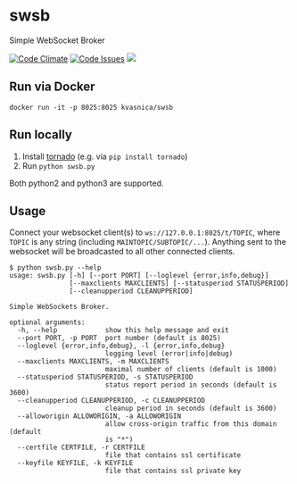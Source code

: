 # swsb
Simple WebSocket Broker

[![Code Climate](https://codeclimate.com/github/kvasnica/swsb/badges/gpa.svg)](https://codeclimate.com/github/kvasnica/swsb)
[![Code Issues](https://www.quantifiedcode.com/api/v1/project/9d384ca2257c417a9b91cad10afde1bb/badge.svg)](https://www.quantifiedcode.com/app/project/9d384ca2257c417a9b91cad10afde1bb)
[![](https://images.microbadger.com/badges/image/kvasnica/swsb.svg)](https://microbadger.com/images/kvasnica/swsb "Get your own image badge on microbadger.com")

## Run via Docker
```
docker run -it -p 8025:8025 kvasnica/swsb
```

## Run locally

1. Install [tornado](http://www.tornadoweb.org) (e.g. via `pip install tornado`)
2. Run `python swsb.py`

Both python2 and python3 are supported.

## Usage

Connect your websocket client(s) to `ws://127.0.0.1:8025/t/TOPIC`, where `TOPIC` is any string (including `MAINTOPIC/SUBTOPIC/...`). Anything sent to the websocket will be broadcasted to all other connected clients.

```
$ python swsb.py --help
usage: swsb.py [-h] [--port PORT] [--loglevel {error,info,debug}]
               [--maxclients MAXCLIENTS] [--statusperiod STATUSPERIOD]
               [--cleanupperiod CLEANUPPERIOD]

Simple WebSockets Broker.

optional arguments:
  -h, --help            show this help message and exit
  --port PORT, -p PORT  port number (default is 8025)
  --loglevel {error,info,debug}, -l {error,info,debug}
                        logging level (error|info|debug)
  --maxclients MAXCLIENTS, -m MAXCLIENTS
                        maximal number of clients (default is 1000)
  --statusperiod STATUSPERIOD, -s STATUSPERIOD
                        status report period in seconds (default is 3600)
  --cleanupperiod CLEANUPPERIOD, -c CLEANUPPERIOD
                        cleanup period in seconds (default is 3600)
  --alloworigin ALLOWORIGIN, -a ALLOWORIGIN
                        allow cross-origin traffic from this domain (default
                        is "*")
  --certfile CERTFILE, -r CERTFILE
                        file that contains ssl certificate
  --keyfile KEYFILE, -k KEYFILE
                        file that contains ssl private key
```

